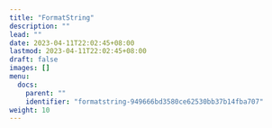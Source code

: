 ```yaml
---
title: "FormatString"
description: ""
lead: ""
date: 2023-04-11T22:02:45+08:00
lastmod: 2023-04-11T22:02:45+08:00
draft: false
images: []
menu:
  docs:
    parent: ""
    identifier: "formatstring-949666bd3580ce62530bb37b14fba707"
weight: 10
---
```


